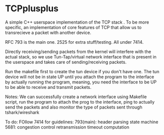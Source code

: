 # TCPplusplus
A simple C++ userspace implementation of the TCP stack . To be more specific, an implementation of core features of TCP that allow us to transrecieve a packet with another device.

RFC 793 is the main one. 2525 for extra stuff/testing. All under 7414.

Directly receiving/sending packets from the kernel will interfere with the actual stack, so we use Tun-Tap/virtual network interface that is present in the userspace and takes care of sending/receiving packets.

Run the makefile first to create the tun device if you don't have one. The tun device will not be in state UP until you attach the program to the interface by actually running the program, meaning, you need the interface to be UP to be able to receive and transmit packets.

Notes:
    We can successfully create a network interface using Makefile script, run the program to attach the prog to the interface, ping to actually send the packets and also monitor the type of packets sent through tshark/wireshark

To do:
    FOllow 7414 for guidelines:
    793(main):
        header parsing
        state machine
    5681:
        congestion control
        retransmission timeout computation

